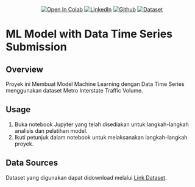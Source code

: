 <div align="center">

<a href="https://colab.research.google.com/github/mhdhfzz/Pengembangan-Machine-Learning-Dicoding/blob/main/ML%20Model%20with%20Data%20Time%20Series/ML_Model_With_Data_Time_Series.ipynb"><img src="https://colab.research.google.com/assets/colab-badge.svg" alt="Open In Colab"></a>
<a href="https://www.linkedin.com/in/mhdhfzz"><img src="https://img.shields.io/badge/LinkedIn-Profile-blue?logo=linkedin" alt="LinkedIn"></a>
<a href="https://github.com/mhdhfzz"><img src="https://img.shields.io/badge/GitHub-Profile-lightgrey?logo=github" alt="Github"></a>
<a href="https://www.kaggle.com/datasets/fekihmea/metro-interstate-traffic-volume"><img src="https://img.shields.io/badge/Dataset-Download-green" alt="Dataset"></a>

</div>

# ML Model with Data Time Series Submission


## Overview

Proyek ini Membuat Model Machine Learning dengan Data Time Series menggunakan dataset Metro Interstate Traffic Volume.


## Usage

1. Buka notebook Jupyter yang telah disediakan untuk langkah-langkah analisis dan pelatihan model.
2. Ikuti petunjuk dalam notebook untuk melaksanakan langkah-langkah proyek.

## Data Sources

Dataset yang digunakan dapat didownload melalui [Link Dataset](https://www.kaggle.com/datasets/fekihmea/metro-interstate-traffic-volume).
